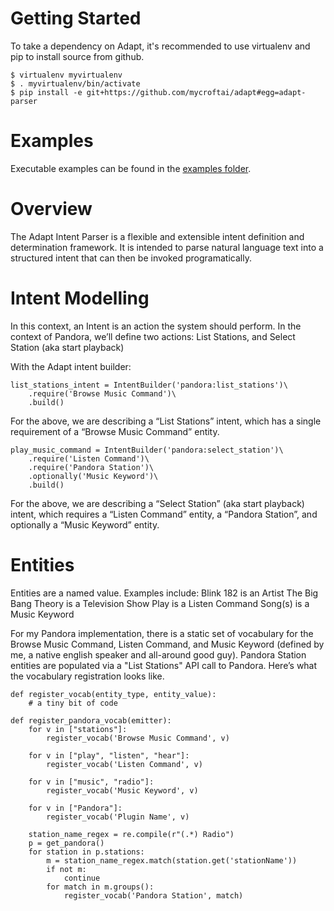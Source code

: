Getting Started
===============
To take a dependency on Adapt, it's recommended to use virtualenv and pip to install source from github.


    $ virtualenv myvirtualenv
    $ . myvirtualenv/bin/activate
    $ pip install -e git+https://github.com/mycroftai/adapt#egg=adapt-parser


Examples
========
Executable examples can be found in the [examples folder](https://github.com/MycroftAI/adapt/tree/master/examples).

Overview
==================
The Adapt Intent Parser is a flexible and extensible intent definition and determination framework. It is intended to parse natural language text into a structured intent that can then be invoked programatically.

Intent Modelling
================
In this context, an Intent is an action the system should perform. In the context of Pandora, we’ll define two actions: List Stations, and Select Station (aka start playback)

With the Adapt intent builder:

    list_stations_intent = IntentBuilder('pandora:list_stations')\
        .require('Browse Music Command')\
        .build()


For the above, we are describing a “List Stations” intent, which has a single requirement of a “Browse Music Command” entity.


    play_music_command = IntentBuilder('pandora:select_station')\
        .require('Listen Command')\
        .require('Pandora Station')\
        .optionally('Music Keyword')\
        .build()



For the above, we are describing a “Select Station” (aka start playback) intent, which requires a “Listen Command” entity, a “Pandora Station”, and optionally a “Music Keyword” entity.

Entities
========

Entities are a named value. Examples include:
Blink 182 is an Artist
The Big Bang Theory is a Television Show
Play is a Listen Command
Song(s) is a Music Keyword

For my Pandora implementation, there is a static set of vocabulary for the Browse Music Command, Listen Command, and Music Keyword (defined by me, a native english speaker and all-around good guy). Pandora Station entities are populated via a "List Stations" API call to Pandora. Here’s what the vocabulary registration looks like.


    def register_vocab(entity_type, entity_value):
        # a tiny bit of code 

    def register_pandora_vocab(emitter):
        for v in ["stations"]:
            register_vocab('Browse Music Command', v)

        for v in ["play", "listen", "hear"]:
            register_vocab('Listen Command', v)

        for v in ["music", "radio"]:
            register_vocab('Music Keyword', v)

        for v in ["Pandora"]:
            register_vocab('Plugin Name', v)

        station_name_regex = re.compile(r"(.*) Radio")
        p = get_pandora()
        for station in p.stations:
            m = station_name_regex.match(station.get('stationName'))
            if not m:
                continue
            for match in m.groups():
                register_vocab('Pandora Station', match)

